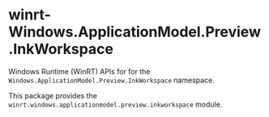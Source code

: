 <!-- warning: Please don't edit this file. It was automatically generated. -->

# winrt-Windows.ApplicationModel.Preview.InkWorkspace

Windows Runtime (WinRT) APIs for for the `Windows.ApplicationModel.Preview.InkWorkspace` namespace.

This package provides the `winrt.windows.applicationmodel.preview.inkworkspace` module.
